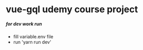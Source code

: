 # vue-gql udemy course project


##### for dev work run
- fill variable.env file
- run 'yarn run dev'
